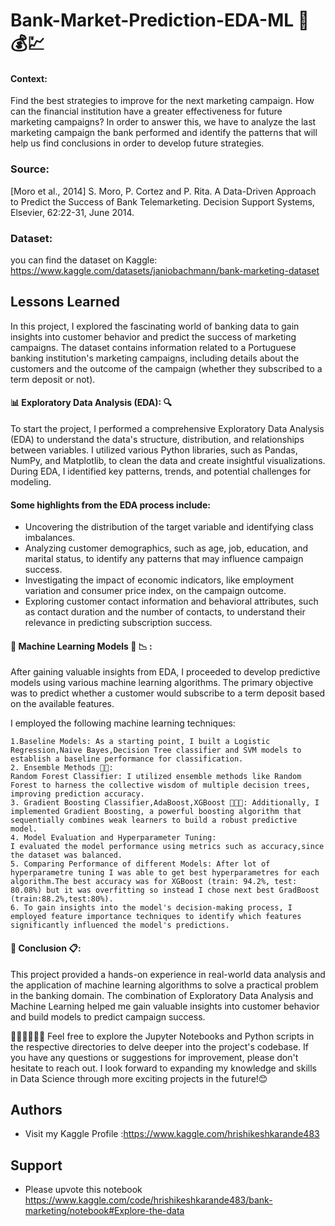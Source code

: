 
# Bank-Market-Prediction-EDA-ML 🏦💰💹



#### Context:
Find the best strategies to improve for the next marketing campaign. How can the financial institution have a greater effectiveness for future marketing campaigns? In order to answer this, we have to analyze the last marketing campaign the bank performed and identify the patterns that will help us find conclusions in order to develop future strategies.

### Source:
[Moro et al., 2014] S. Moro, P. Cortez and P. Rita. A Data-Driven Approach to Predict the Success of Bank Telemarketing. Decision Support Systems, Elsevier, 62:22-31, June 2014.

### Dataset:
you can find the dataset on Kaggle:
https://www.kaggle.com/datasets/janiobachmann/bank-marketing-dataset
## Lessons Learned 
In this project, I explored the fascinating world of banking data to gain insights into customer behavior and predict the success of marketing campaigns. The dataset contains information related to a Portuguese banking institution's marketing campaigns, including details about the customers and the outcome of the campaign (whether they subscribed to a term deposit or not).

#### 📊 Exploratory Data Analysis (EDA): 🔍
To start the project, I performed a comprehensive Exploratory Data Analysis (EDA) to understand the data's structure, distribution, and relationships between variables. I utilized various Python libraries, such as Pandas, NumPy, and Matplotlib, to clean the data and create insightful visualizations. During EDA, I identified key patterns, trends, and potential challenges for modeling.

#### Some highlights from the EDA process include:

- Uncovering the distribution of the target variable and identifying class imbalances.
- Analyzing customer demographics, such as age, job, education, and marital status, to identify any patterns that may influence campaign success.
- Investigating the impact of economic indicators, like employment variation and consumer price index, on the campaign outcome.
- Exploring customer contact information and behavioral attributes, such as contact duration and the number of contacts, to understand their relevance in predicting subscription success.


#### 🤖 Machine Learning Models 🤖 📉 :
After gaining valuable insights from EDA, I proceeded to develop predictive models using various machine learning algorithms. The primary objective was to predict whether a customer would subscribe to a term deposit based on the available features.

I employed the following machine learning techniques:

 

    1.Baseline Models: As a starting point, I built a Logistic Regression,Naive Bayes,Decision Tree classifier and SVM models to establish a baseline performance for classification.
    2. Ensemble Methods 🌳🌳:
    Random Forest Classifier: I utilized ensemble methods like Random Forest to harness the collective wisdom of multiple decision trees, improving prediction accuracy.
    3. Gradient Boosting Classifier,AdaBoost,XGBoost 🚀🚀🚀: Additionally, I implemented Gradient Boosting, a powerful boosting algorithm that sequentially combines weak learners to build a robust predictive model.
    4. Model Evaluation and Hyperparameter Tuning:
    I evaluated the model performance using metrics such as accuracy,since the dataset was balanced.
    5. Comparing Performance of different Models: After lot of hyperparametre tuning I was able to get best hyperparametres for each algorithm.The best accuracy was for XGBoost (train: 94.2%, test: 80.08%) but it was overfitting so instead I chose next best GradBoost (train:88.2%,test:80%).
    6. To gain insights into the model's decision-making process, I employed feature importance techniques to identify which features significantly influenced the model's predictions.
    
#### 📝 Conclusion 📋:
This project provided a hands-on experience in real-world data analysis and the application of machine learning algorithms to solve a practical problem in the banking domain. The combination of Exploratory Data Analysis and Machine Learning helped me gain valuable insights into customer behavior and build models to predict campaign success.

🙋🏼‍♂️🙋🏼‍♂️
Feel free to explore the Jupyter Notebooks and Python scripts in the respective directories to delve deeper into the project's codebase. If you have any questions or suggestions for improvement, please don't hesitate to reach out. I look forward to expanding my knowledge and skills in Data Science through more exciting projects in the future!😊


## Authors

- Visit my Kaggle Profile :https://www.kaggle.com/hrishikeshkarande483


## Support
- Please upvote this notebook https://www.kaggle.com/code/hrishikeshkarande483/bank-marketing/notebook#Explore-the-data

